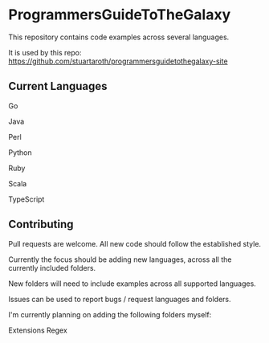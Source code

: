 # ProgrammersGuideToTheGalaxy

This repository contains code examples across several languages.

It is used by this repo:
https://github.com/stuartaroth/programmersguidetothegalaxy-site

## Current Languages

Go

Java

Perl

Python

Ruby

Scala

TypeScript

## Contributing

Pull requests are welcome. All new code should follow the established style.

Currently the focus should be adding new languages, across all the currently included folders.

New folders will need to include examples across all supported languages.

Issues can be used to report bugs / request languages and folders.

I'm currently planning on adding the following folders myself:

Extensions
Regex
